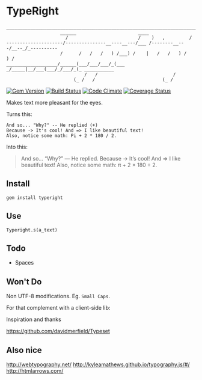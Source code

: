 # TypeRight

    _____________________________________________________________________________________
                        ______                       ____
                          /                          /    )   ,         /
    ---------------------/---------------__----__---/___ /--------__---/__--_/_----------
                        /      /   /   /   ) /___) /    |   /   /   ) /   ) /
    ___________________/______(___/___/___/_(___ _/_____|__/___(___/_/___/_(_ ___________
                                 /   /                            /
                             (_ /   /                         (_ /



[![Gem Version](https://badge.fury.io/rb/typeright.svg)](http://badge.fury.io/rb/typeright)
[![Build Status](https://secure.travis-ci.org/nofxx/typeright.svg)](http://travis-ci.org/nofxx/typeright)
[![Code Climate](https://codeclimate.com/github/nofxx/typeright/badges/gpa.svg)](https://codeclimate.com/github/nofxx/typeright)
[![Coverage Status](https://coveralls.io/repos/nofxx/typeright/badge.svg?branch=master&service=github)](https://coveralls.io/github/nofxx/typeright?branch=master)


Makes text more pleasant for the eyes.


Turns this:

```
And so... "Why?" -- He replied (+)
Because -> It's cool! And => I like beautiful text!
Also, notice some math: Pi + 2 * 180 / 2.
```

Into this:


> And so… “Why?” — He replied.
> Because → It’s cool! And ⇒ I like beautiful text!
> Also, notice some math: π + 2 × 180 ÷ 2.


## Install

    gem install typeright


## Use

    Typeright.s(a_text)


## Todo

- Spaces

## Won't Do

Non UTF-8 modifications. Eg. `Small Caps`.

For that complement with a client-side lib:


Inspiration and thanks

https://github.com/davidmerfield/Typeset


## Also nice

http://webtypography.net/
http://kyleamathews.github.io/typography.js/#/
http://htmlarrows.com/
